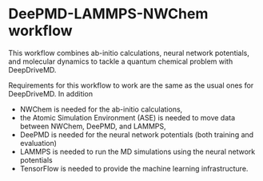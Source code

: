# DeePMD-LAMMPS-NWChem workflow

This workflow combines ab-initio calculations, neural network potentials,
and molecular dynamics to tackle a quantum chemical problem with DeepDriveMD.

Requirements for this workflow to work are the same as the usual ones for
DeepDriveMD. In addition 

* NWChem is needed for the ab-initio calculations,
* the Atomic Simulation Environment (ASE) is needed to move data between 
NWChem, DeePMD, and LAMMPS, 
* DeePMD is needed for the neural network potentials (both training and evaluation)
* LAMMPS is needed to run the MD simulations using the neural network potentials
* TensorFlow is needed to provide the machine learning infrastructure.
